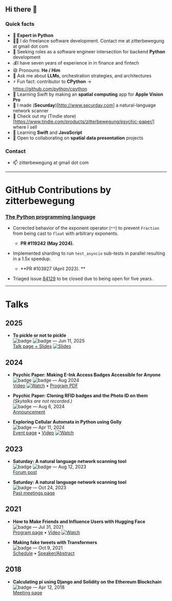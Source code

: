 ## Hi there 👋


### Quick facts
- 🐍 **Expert in Python**
- 👨‍💻 I do freelance software development. Contact me at zitterbewegung at gmail dot com
- 💼 Seeking roles as a software engineer intersection for backend **Python** development
- 💰I have seven years of experience in in finance and fintech
- 😄 Pronouns: **He / Him**
- 💬 Ask me about **LLMs**, orchestration strategies, and architectures
- ⚡ Fun fact: contributor to **CPython** → https://github.com/python/cpython
- 🔭 Learning Swift by making an **spatial computing** app for **Apple Vision Pro**
- 🔎 I made (**Securday**)[http://www.securday.com] a natural-language network scanner
- 🤖 Check out my (Tindie store)[https://www.tindie.com/products/zitterbewegung/psychic-paper/] where I sell 
- 🌱 Learning **Swift** and **JavaScript**
- 👯 Open to collaborating on **spatial data presentation** projects

### Contact
- 📫 zitterbewegung at gmail dot com

---

# GitHub Contributions by **zitterbewegung**

### [The Python programming language](https://github.com/python/cpython)  
  

- Corrected behavior of the exponent operator (`**`) to prevent `Fraction` from being cast to `float` with arbitrary exponents.
  - **PR #119242 (May 2024).**
  
- Implemented sharding to run `test_asyncio` sub-tests in parallel resulting in a 1.5x speedup.
  - **PR #103927 (April 2023). ** 
- Triaged issue [84129](https://github.com/python/cpython/issues/84129) to be closed due to being open for five years.
---

# Talks

## 2025
- **To pickle or not to pickle**  
  ![badge](https://img.shields.io/badge/Event-ChiPy-3776AB) ![badge](https://img.shields.io/badge/Type-User%20Group-6c757d) — Jun 11, 2025  
  [Talk page + Slides](https://www.chipy.org/talks/topics/past/1705/) [![Slides](https://img.shields.io/badge/Slides-Deck-0A66C2)](https://www.chipy.org/talks/topics/past/1705/)

## 2024
- **Psychic Paper: Making E-Ink Access Badges Accessible for Anyone**  
  ![badge](https://img.shields.io/badge/Event-DEF%20CON-000000) ![badge](https://img.shields.io/badge/Track-Creator%20Stage-343a40) — Aug 2024  
  [Video](https://www.youtube.com/watch?v=ssLu8xHMwSk) [![Watch](https://img.shields.io/badge/Watch-YouTube-FF0000?logo=youtube)](https://www.youtube.com/watch?v=ssLu8xHMwSk) • [Program PDF](https://media.defcon.org/DEF%20CON%2032/DEF%20CON%2032%20program.pdf)

- **Psychic Paper: Cloning RFID badges and the Photo ID on them** *(Skytalks are not recorded.)*  
  ![badge](https://img.shields.io/badge/Event-Skytalks-39FF14) — Aug 6, 2024  
  [Announcement](https://twitter.com/dcskytalks/status/1819065605280190468)

- **Exploring Cellular Automata in Python using Golly**  
  ![badge](https://img.shields.io/badge/Event-ChiPy-3776AB) — Apr 11, 2024  
  [Event page](https://www.chipy.org/meetings/247/) • [Video](https://www.youtube.com/watch?v=cnG14Ue_B3w) [![Watch](https://img.shields.io/badge/Watch-YouTube-FF0000?logo=youtube)](https://www.youtube.com/watch?v=cnG14Ue_B3w)

## 2023
- **Saturday: A natural language network scanning tool**  
  ![badge](https://img.shields.io/badge/Event-DEF%20CON-000000) ![badge](https://img.shields.io/badge/Track-Demo%20Labs-343a40) — Aug 12, 2023  
  [Forum post](https://forum.defcon.org/node/246321)

- **Saturday: A natural language network scanning tool**  
  ![badge](https://img.shields.io/badge/Event-ChiPy-3776AB) — Oct 24, 2023  
  [Past meetings page](https://www.chipy.org/meetings/past/?page=8)

## 2021
- **How to Make Friends and Influence Users with Hugging Face**  
  ![badge](https://img.shields.io/badge/Event-PyOhio-f37726) — Jul 31, 2021  
  [Program page](https://www.pyohio.org/2021/program/talks/how-to-make-friends-and-influence-users-with-huggingface) • [Video](https://www.youtube.com/watch?v=EKU9UG5vU_k) [![Watch](https://img.shields.io/badge/Watch-YouTube-FF0000?logo=youtube)](https://www.youtube.com/watch?v=EKU9UG5vU_k)

- **Making fake tweets with Transformers**  
  ![badge](https://img.shields.io/badge/Event-THOTCON-8a2be2) — Oct 9, 2021  
  [Schedule](https://www.thotcon.org/archive/schedule-0xB.html) • [Speaker/Abstract](https://www.thotcon.org/archive/speakers-0xB.html)

## 2018
- **Calculating pi using Django and Solidity on the Ethereum Blockchain**  
  ![badge](https://img.shields.io/badge/Event-ChiPy-3776AB) — Apr 12, 2018  
  [Meeting page](https://www.chipy.org/meetings/66/)
